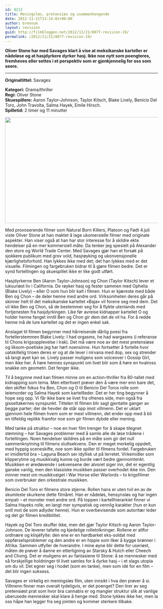 ```yaml
---
id: 8212
title: Meningsløs, pretensiøs og usammenhengende
date: 2012-11-21T13:14:01+00:00
author: brennum
layout: revision
guid: http://filmbloggen.net/2012/11/21/8077-revision-19/
permalink: /2012/11/21/8077-revision-19/
---
```

**Oliver Stone har med Savages klart å vise at meksikanske karteller er nådeløse og at hasjdyrkere dyrker hasj. Ikke noe nytt som poengteres, fremheves eller settes i et perspektiv som er gjenkjennelig for oss som seere.**  
****

**<!--more-->Originaltittel:** Savages

  
**Kategori:** Drama/thriller  
**Regi:** Oliver Stone  
**Skuespillere:** Aaron Taylor-Johnson, Taylor Kitsch, Blake Lively, Benicio Del Toro, John Travolta, Salma Hayek, Emile Hirsch.  
**Spilletid:** 2 timer og 11 minutter

<a href="http://filmbloggen.net/?attachment_id=8133" rel="attachment wp-att-8133"><img class="alignnone size-large wp-image-8133" src="http://filmbloggen.net/wp-content/uploads//2012/11/Savages-bilde-2-620x348.jpg" alt="" width="620" height="348" /></a>

Med provoserende filmer som Natural Born Killers, Platoon og Født 4.juli viste Oliver Stone at han maktet å lage ukomersielle filmer med originale aspekter. Han viser også at han har stor interesse for å skildre ekte hendelser på en mer kommersiell måte. Da tenker jeg spesielt på Alexander den store og World Trade Center. Med Savages gjør han et forsøk på sjokkere publikum med grov vold, hasjrøyking og ukonvensjonelle kjærlighetsforhold. Han lykkes ikke med det; det han lykkes med er det visuelle. Filmingen og fargebruken bidrar til å gjøre filmen bedre. Det er synd fortellingen og skuespillet ikke er like godt utført.

Hasjdyrkerne Ben (Aaron Taylor-Johnson) og Chon (Taylor Kitsch) lever et luksuriøst liv i California. De røyker hasj og fester sammen med Ophelia (Blake Lively) &#8211; eller O som hun blir kalt i filmen. Hun er kjæreste med både Ben og Chon &#8211; de deler henne med andre ord. Virksomheten deres går på skinner helt til det meksikanske kartellet &laquo;Baja&raquo; vil forene seg med dem. Det vil ikke Ben og Chon, så de bestemmer seg for å flykte utenlands med fortjenesten fra hasjdyrkingen. Like før avreise kidnapper kartellet O og holder henne fanget inntil Ben og Chon gir dem det de vil ha. For å redde henne må de lure kartellet og det er ingen enkel sak.

Anslaget til filmen begynner med hårreisende dårlig poesi fra fortellerstemmen Blake Lively: I had orgasms, he had wargasms (i referanse til Chons krigsopplevelse i Irak). Det må være noe av det mest pretensiøse og liksom-poetiske jeg har hørt noensinne. Hun fortsetter å fortelle hvor uatskillelig trioen deres er og at de lever i nirvana med dop, sex og strender så langt øyet kan se. Lively passer muligens som voiceover i Gossip Girl, men ikke her. Å høre hennes synspunkt om livet blir som å høre en hvalross snakke om geometri. Det fenger ikke.

Til å begynne med kan filmen minne om en action-thriller fra 80-tallet med kidnapping som tema. Men etterhvert prøver den å være mer enn bare det, den skifter fokus fra Ben, Chon og O til Benicio Del Toros rolle som leiemorder og Salma Hayek som kartellleder. Det er her ting begynner å hope seg opp. Vi får ikke bare se livet fra ofrenes side, men også fra gisseltakernes synspunkt. Tittelen til filmen blir sagt gjentatte ganger av begge parter; der de hevder de står opp imot villmenn. Det er uklart gjennom hele filmen hvem som er mest villmenn, det ender opp med å bli en tilfeldig replikk framfor noe som gir filmen dybde eller mening.

Med tanke på struktur &#8211; noe en hver film trenger for å skape tilegnet stemning &#8211; har Savages problemer med å samle alle de løse trådene i fortellingen. Noen hendelser skildres på en måte som gir det null sammenknytning til filmens sluttsekvens. Den er meget merkelig oppdelt, med hyppig sceneskifte, noe som ikke spiller til filmens fordel. Fargebruken er imidlertid bra &#8211; Laguna Beach ser idyllisk ut på lerretet. Virkemidler som klipperytme og musikkvalg kunne og burde vært bedre gjennomtenkt. Musikken er øredøvende i sekvensene der alvoret siger inn, det er egentlig ganske vanlig, men den klassiske musikken passer overhodet ikke inn. Den minner mest om musikkvalget i War Horse eller Warlords &#8211; to krigsfilmer som overbruker den orkestrale musikken.

Benicio Del Toro er filmens store stjerne. Rollen hans er uten tvil en av de skumleste skurkene dette filmåret. Han er nådeløs, hensynsløs og har ingen empati &#8211; et monster med andre ord. På toppen i kartellhierarkiet finner vi Salma Hayeks rolle, en langt mer sympatisk og vennlig karakter (hun er kun snill mot de som adlyder henne). Hun er overbevisende som autoritær leder og det gir filmen kredibilitet.

Hayek og Del Toro skuffer ikke, men det gjør Taylor Kitsch og Aaron Taylor-Johnson. De leverer tafatte og kjedelige rolletolkninger. Rollene er altfor ordinære og klisjéfylte: den ene er en hardbarket eks-soldat med oppførselsproblemer og den andre er en hippie som liker å bygge brønner i Afrika. Sammen utfyller de hverandre. I mine øyne blir dette for useriøst, måten de prøver å danne en etterligning av Starsky & Hutch eller Cheech and Chong. Det er muligens en av fantasiene til Stone: å se mennesker med så forskjellige holdninger til livet samles for å dyrke hasj &#8211; i et slags utopia om du vil. Det egner seg i hodet (som en tanke), men som idé for en film &#8211; det blir ingen suksess.

Savages er virkelig en meningsløs film, uten innsikt i hva den prøver å si. Villmenn finner man overalt tydeligvis, er det poenget? Den lirer av seg pretensiøst prat som hvor bra cannabis er og mangler struktur slik at vanlige uberusede mennesker skal klare å henge med. Stone lykkes ikke her, men la oss håpe han legger fra seg jointen og kommer sterkere tilbake.